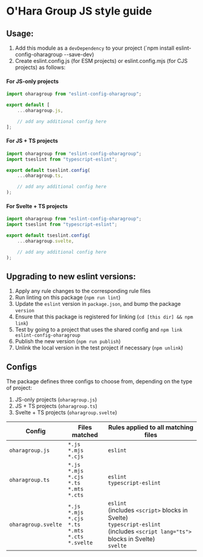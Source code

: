 # O'Hara Group JS style guide

## Usage:

1. Add this module as a `devDependency` to your project (`npm install eslint-config-oharagroup --save-dev)
2. Create eslint.config.js (for ESM projects) or eslint.config.mjs (for CJS projects) as follows:

#### For JS-only projects

```js
import oharagroup from "eslint-config-oharagroup";

export default [
	...oharagroup.js,

	// add any additional config here
];
```

#### For JS + TS projects

```js
import oharagroup from "eslint-config-oharagroup";
import tseslint from "typescript-eslint";

export default tseslint.config(
	...oharagroup.ts,

	// add any additional config here
);
```

#### For Svelte + TS projects

```js
import oharagroup from "eslint-config-oharagroup";
import tseslint from "typescript-eslint";

export default tseslint.config(
	...oharagroup.svelte,

	// add any additional config here
);
```

## Upgrading to new eslint versions:

1. Apply any rule changes to the corresponding rule files
2. Run linting on this package (`npm run lint`)
3. Update the `eslint` version in `package.json`, and bump the package `version`
4. Ensure that this package is registered for linking (`cd [this dir] && npm link`)
5. Test by going to a project that uses the shared config and `npm link eslint-config-oharagroup`
6. Publish the new version (`npm run publish`)
7. Unlink the local version in the test project if necessary (`npm unlink`)

## Configs

The package defines three configs to choose from, depending on the type of project:

1. JS-only projects (`oharagroup.js`)
2. JS + TS projects (`oharagroup.ts`)
3. Svelte + TS projects (`oharagroup.svelte`)

| Config              | Files matched                                                              | Rules applied to all matching files                                                                                                       |
| ------------------- | -------------------------------------------------------------------------- | ----------------------------------------------------------------------------------------------------------------------------------------- |
| `oharagroup.js`     | `*.js`<br>`*.mjs`<br>`*.cjs`                                               | `eslint`                                                                                                                                  |
| `oharagroup.ts`     | `*.js`<br>`*.mjs`<br>`*.cjs`<br>`*.ts`<br>`*.mts`<br>`*.cts`               | `eslint`<br>`typescript-eslint`                                                                                                           |
| `oharagroup.svelte` | `*.js`<br>`*.mjs`<br>`*.cjs`<br>`*.ts`<br>`*.mts`<br>`*.cts`<br>`*.svelte` | `eslint`<br>(includes `<script>` blocks in Svelte)<br>`typescript-eslint`<br>(includes `<script lang="ts">` blocks in Svelte)<br>`svelte` |
